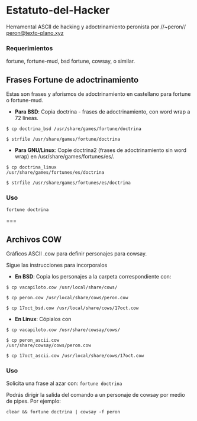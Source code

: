 # Estatuto-del-Hacker
Herramental ASCII de hacking y adoctrinamiento peronista 
por //~peron// <peron@texto-plano.xyz>

### Requerimientos
fortune, fortune-mud, bsd fortune, cowsay, o similar.

## Frases Fortune de adoctrinamiento

Estas son frases y aforismos de adoctrinamiento en castellano para fortune o fortune-mud.

  * **Para BSD**: 
Copia doctrina - frases de adoctrinamiento, con word wrap a 72 líneas. 

<code>$ cp doctrina_bsd /usr/share/games/fortune/doctrina</code>

<code>$ strfile /usr/share/games/fortune/doctrina</code>

  * **Para GNU/Linux**:
Copie doctrina2 (frases de adoctrinamiento sin word wrap) en /usr/share/games/fortunes/es/.

<code>$ cp doctrina_linux /usr/share/games/fortunes/es/doctrina</code>

<code>$ strfile /usr/share/games/fortunes/es/doctrina</code>


### Uso

<code>fortune doctrina</code>

===

## Archivos COW

Gráficos ASCII .cow para definir personajes para cowsay.

Sigue las instrucciones para incorporalos

* **En BSD**:
Copia los personajes a la carpeta correspondiente con:

<code>$ cp vacapiloto.cow /usr/local/share/cows/</code>

<code>$ cp peron.cow /usr/local/share/cows/peron.cow</code>

<code>$ cp 17oct_bsd.cow /usr/local/share/cows/17oct.cow</code>

* **En Linux**: 
Cópialos con

<code>$ cp vacapiloto.cow /usr/share/cowsay/cows/</code>

<code>$ cp peron_ascii.cow /usr/share/cowsay/cows/peron.cow</code>

<code>$ cp 17oct_ascii.cow /usr/local/share/cows/17oct.cow</code>


### Uso

Solicita una frase al azar con:
<code>fortune doctrina</code>

Podrás dirigir la salida del comando a un personaje de cowsay por medio de pipes. 
Por ejemplo:

<code>clear && fortune doctrina | cowsay -f peron</code>
